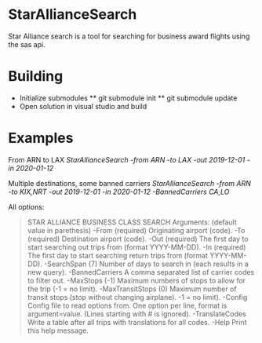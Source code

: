 StarAllianceSearch
==================

Star Alliance search is a tool for searching for business award flights using the sas api.

Building
===============
* Initialize submodules
** git submodule init
** git submodule update
* Open solution in visual studio and build


Examples
===========

From ARN to LAX
_StarAllianceSearch -from ARN -to LAX -out 2019-12-01 -in 2020-01-12_

Multiple destinations, some banned carriers
_StarAllianceSearch -from ARN -to KIX,NRT -out 2019-12-01 -in 2020-01-12 -BannedCarriers CA,LO_

All options:
>STAR ALLIANCE BUSINESS CLASS SEARCH
Arguments: (default value in parethesis)
-From            (required) Originating airport (code).
-To              (required) Destination airport (code).
-Out             (required) The first day to start searching out trips from (format YYYY-MM-DD).
-In              (required) The first day to start searching return trips from (format YYYY-MM-DD).
-SearchSpan      (7)        Number of days to search in (each results in a new query).
-BannedCarriers             A comma separated list of carrier codes to filter out.
-MaxStops        (-1)       Maximum numbers of stops to allow for the trip (-1 = no limit).
-MaxTransitStops (0)        Maximum number of transit stops (stop without changing airplane). -1 = no limit).
-Config                     Config file to read options from. One option per line, format is argument=value. (Lines starting with # is ignored).
-TranslateCodes             Write a table after all trips with translations for all codes.
-Help                       Print this help message.